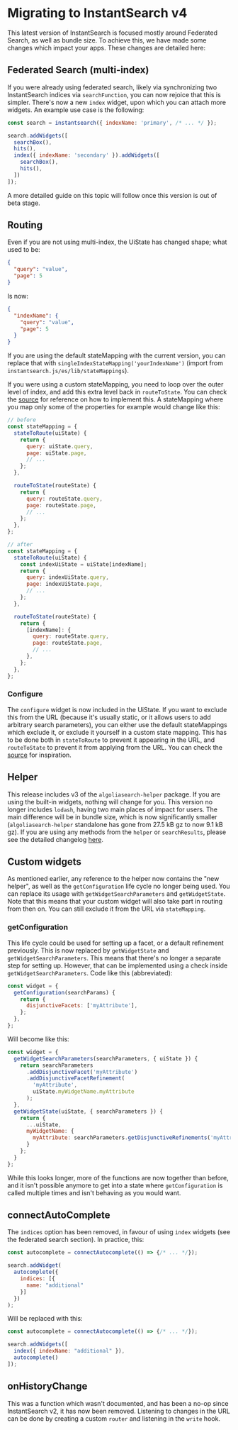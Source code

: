 # Migrating to InstantSearch v4

This latest version of InstantSearch is focused mostly around Federated Search, as well as bundle size. To achieve this, we have made some changes which impact your apps. These changes are detailed here:

## Federated Search (multi-index)

If you were already using federated search, likely via synchronizing two InstantSearch indices via `searchFunction`, you can now rejoice that this is simpler. There's now a new `index` widget, upon which you can attach more widgets. An example use case is the following:

```js
const search = instantsearch({ indexName: 'primary', /* ... */ });

search.addWidgets([
  searchBox(),
  hits(),
  index({ indexName: 'secondary' }).addWidgets([
    searchBox(),
    hits(),
  ])
]);
```

A more detailed guide on this topic will follow once this version is out of beta stage.

## Routing

Even if you are not using multi-index, the UiState has changed shape; what used to be:

```json
{
  "query": "value",
  "page": 5
}
```

Is now:

```json
{
  "indexName": {
    "query": "value",
    "page": 5
  }
}
```

If you are using the default stateMapping with the current version, you can replace that with `singleIndexStateMapping('yourIndexName')` (import from `instantsearch.js/es/lib/stateMappings`).

If you were using a custom stateMapping, you need to loop over the outer level of index, and add this extra level back in `routeToState`. You can check the [source](https://github.com/algolia/instantsearch.js/blob/next/src/lib/stateMappings/singleIndex.ts) for reference on how to implement this. A stateMapping where you map only some of the properties for example would change like this:

```js
// before
const stateMapping = {
  stateToRoute(uiState) {
    return {
      query: uiState.query,
      page: uiState.page,
      // ...
    };
  },

  routeToState(routeState) {
    return {
      query: routeState.query,
      page: routeState.page,
      // ...
    };
  },
};

// after
const stateMapping = {
  stateToRoute(uiState) {
    const indexUiState = uiState[indexName];
    return {
      query: indexUiState.query,
      page: indexUiState.page,
      // ...
    };
  },

  routeToState(routeState) {
    return {
      [indexName]: {
        query: routeState.query,
        page: routeState.page,
        // ...
      },
    };
  },
};
```

### Configure

The `configure` widget is now included in the UiState. If you want to exclude this from the URL (because it's usually static, or it allows users to add arbitrary search parameters), you can either use the default stateMappings which exclude it, or exclude it yourself in a custom state mapping. This has to be done both in `stateToRoute` to prevent it appearing in the URL, and `routeToState` to prevent it from applying from the URL. You can check the [source](https://github.com/algolia/instantsearch.js/blob/next/src/lib/stateMappings/simple.ts) for inspiration.

## Helper

This release includes v3 of the `algoliasearch-helper` package. If you are using the built-in widgets, nothing will change for you. This version no longer includes `lodash`, having two main places of impact for users. The main difference will be in bundle size, which is now significantly smaller (`algoliasearch-helper` standalone has gone from 27.5 kB gz to now 9.1 kB gz). If you are using any methods from the `helper` or `searchResults`, please see the detailed changelog [here](https://github.com/algolia/algoliasearch-helper-js/blob/next/documentation-src/metalsmith/content/upgrade.md).

## Custom widgets

As mentioned earlier, any reference to the helper now contains the "new helper", as well as the `getConfiguration` life cycle no longer being used. You can replace its usage with `getWidgetSearchParameters` and `getWidgetState`. Note that this means that your custom widget will also take part in routing from then on. You can still exclude it from the URL via `stateMapping`.

### getConfiguration

This life cycle could be used for setting up a facet, or a default refinement previously. This is now replaced by `getWidgetState` and `getWidgetSearchParameters`. This means that there's no longer a separate step for setting up. However, that can be implemented using a check inside `getWidgetSearchParameters`. Code like this (abbreviated):

```js
const widget = {
  getConfiguration(searchParams) {
    return {
      disjunctiveFacets: ['myAttribute'],
    };
  },
};
```

Will become like this:

```js
const widget = {
  getWidgetSearchParameters(searchParameters, { uiState }) {
    return searchParameters
      .addDisjunctiveFacet('myAttribute')
      .addDisjunctiveFacetRefinement(
        'myAttribute',
        uiState.myWidgetName.myAttribute
      );
  },
  getWidgetState(uiState, { searchParameters }) {
    return {
      ...uiState,
      myWidgetName: {
        myAttribute: searchParameters.getDisjunctiveRefinements('myAttribute')
      }
    };
  }
};
```

While this looks longer, more of the functions are now together than before, and it isn't possible anymore to get into a state where `getConfiguration` is called multiple times and isn't behaving as you would want.

## connectAutoComplete

The `indices` option has been removed, in favour of using `index` widgets (see the federated search section). In practice, this:

```js
const autocomplete = connectAutocomplete(() => {/* ... */});

search.addWidget(
  autocomplete({
    indices: [{
      name: "additional"
    }]
  })
);
```

Will be replaced with this:

```js
const autocomplete = connectAutocomplete(() => {/* ... */});

search.addWidgets([
  index({ indexName: "additional" }),
  autocomplete()
]);
```

## onHistoryChange

This was a function which wasn't documented, and has been a no-op since InstantSearch v2, it has now been removed. Listening to changes in the URL can be done by creating a custom `router` and listening in the `write` hook.
